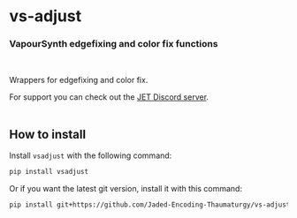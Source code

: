 # vs-adjust

### VapourSynth edgefixing and color fix functions

<br>

Wrappers for edgefixing and color fix.

For support you can check out the [JET Discord server](https://discord.gg/XTpc6Fa9eB). <br><br>

## How to install

Install `vsadjust` with the following command:

```sh
pip install vsadjust
```

Or if you want the latest git version, install it with this command:

```sh
pip install git+https://github.com/Jaded-Encoding-Thaumaturgy/vs-adjust.git
```

<br>

